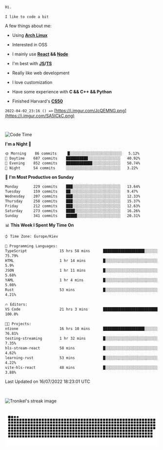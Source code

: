 ```
Hi.

I like to code a bit
```

A few things about me:

-   Using **[Arch Linux](https://archlinux.org/)**

-   Interested in OSS

-   I mainly use **[React](https://reactjs.org/) && [Node](https://nodejs.org/en/)**

-   I'm best with **[JS](https://www.javascript.com/)/[TS](https://www.typescriptlang.org/)**

-   Really like web development

-   I love customization

-   Have some experience with **C && C++ && Python**

-   Finished Harvard's **[CS50](https://cs50.harvard.edu)**

`2022-04-02_23:16 () =>` [https://i.imgur.com/JcQEMNG.png](https://i.imgur.com/SA5ICkC.png)

<br>

<!--START_SECTION:waka-->
![Code Time](http://img.shields.io/badge/Code%20Time-796%20hrs%2039%20mins-blue)

**I'm a Night 🦉** 

```text
🌞 Morning    86 commits     █░░░░░░░░░░░░░░░░░░░░░░░░   5.12% 
🌆 Daytime    687 commits    ██████████░░░░░░░░░░░░░░░   40.92% 
🌃 Evening    852 commits    ████████████░░░░░░░░░░░░░   50.74% 
🌙 Night      54 commits     ░░░░░░░░░░░░░░░░░░░░░░░░░   3.22%

```
📅 **I'm Most Productive on Sunday** 

```text
Monday       229 commits    ███░░░░░░░░░░░░░░░░░░░░░░   13.64% 
Tuesday      159 commits    ██░░░░░░░░░░░░░░░░░░░░░░░   9.47% 
Wednesday    207 commits    ███░░░░░░░░░░░░░░░░░░░░░░   12.33% 
Thursday     258 commits    ███░░░░░░░░░░░░░░░░░░░░░░   15.37% 
Friday       212 commits    ███░░░░░░░░░░░░░░░░░░░░░░   12.63% 
Saturday     273 commits    ████░░░░░░░░░░░░░░░░░░░░░   16.26% 
Sunday       341 commits    █████░░░░░░░░░░░░░░░░░░░░   20.31%

```


📊 **This Week I Spent My Time On** 

```text
⌚︎ Time Zone: Europe/Kiev

💬 Programming Languages: 
TypeScript               15 hrs 58 mins      ███████████████████░░░░░░   75.79% 
HTML                     1 hr 14 mins        █░░░░░░░░░░░░░░░░░░░░░░░░   5.9% 
JSON                     1 hr 11 mins        █░░░░░░░░░░░░░░░░░░░░░░░░   5.68% 
YAML                     1 hr 4 mins         █░░░░░░░░░░░░░░░░░░░░░░░░   5.08% 
Rust                     53 mins             █░░░░░░░░░░░░░░░░░░░░░░░░   4.21%

🔥 Editors: 
VS Code                  21 hrs 3 mins       █████████████████████████   100.0%

🐱‍💻 Projects: 
ntzone                   16 hrs 10 mins      ███████████████████░░░░░░   76.81% 
testing-streaming        1 hr 32 mins        █░░░░░░░░░░░░░░░░░░░░░░░░   7.35% 
hls-stream-react         58 mins             █░░░░░░░░░░░░░░░░░░░░░░░░   4.62% 
learning-rust            53 mins             █░░░░░░░░░░░░░░░░░░░░░░░░   4.22% 
vite-hls-react           48 mins             █░░░░░░░░░░░░░░░░░░░░░░░░   3.88%

```


 Last Updated on 16/07/2022 18:23:01 UTC
<!--END_SECTION:waka-->

<br>

<p><img align="center" src="https://github-readme-streak-stats.herokuapp.com/?user=Tronikelis&theme=dark" alt="Tronikel's streak image" /></p>

<br>

<img title="" src="https://raw.githubusercontent.com/Tronikelis/Tronikelis/output/github-contribution-grid-snake.svg" alt="very cool snake thingey" data-align="left">
